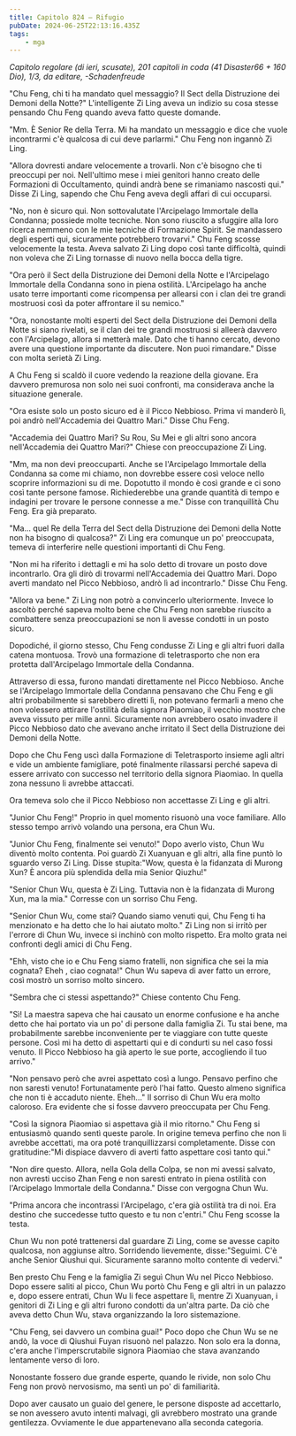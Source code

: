 ```yaml
---
title: Capitolo 824 – Rifugio
pubDate: 2024-06-25T22:13:16.435Z
tags:
    - mga
---
```



<em>Capitolo regolare (di ieri, scusate),
201 capitoli in coda (41 Disaster66 + 160 Dio), 1/3,
da editare,
-Schadenfreude</em>


"Chu Feng, chi ti ha mandato quel messaggio? Il Sect della Distruzione dei Demoni della Notte?" L'intelligente Zi Ling aveva un indizio su cosa stesse pensando Chu Feng quando aveva fatto queste domande.


"Mm. È Senior Re della Terra. Mi ha mandato un messaggio e dice che vuole incontrarmi c'è qualcosa di cui deve parlarmi." Chu Feng non ingannò Zi Ling.


"Allora dovresti andare velocemente a trovarli. Non c'è bisogno che ti preoccupi per noi. Nell'ultimo mese i miei genitori hanno creato delle Formazioni di Occultamento, quindi andrà bene se rimaniamo nascosti qui." Disse Zi Ling, sapendo che Chu Feng aveva degli affari di cui occuparsi.


"No, non è sicuro qui. Non sottovalutate l'Arcipelago Immortale della Condanna; possiede molte tecniche. Non sono riuscito a sfuggire alla loro ricerca nemmeno con le mie tecniche di Formazione Spirit. Se mandassero degli esperti qui, sicuramente potrebbero trovarvi." Chu Feng scosse velocemente la testa. Aveva salvato Zi Ling dopo così tante difficoltà, quindi non voleva che Zi Ling tornasse di nuovo nella bocca della tigre.


"Ora però il Sect della Distruzione dei Demoni della Notte e l'Arcipelago Immortale della Condanna sono in piena ostilità. L'Arcipelago ha anche usato terre importanti come ricompensa per allearsi con i clan dei tre grandi mostruosi così da poter affrontare il su nemico."


"Ora, nonostante molti esperti del Sect della Distruzione dei Demoni della Notte si siano rivelati, se il clan dei tre grandi mostruosi si alleerà davvero con l'Arcipelago, allora si metterà male. Dato che ti hanno cercato, devono avere una questione importante da discutere. Non puoi rimandare." Disse con molta serietà Zi Ling.


A Chu Feng si scaldò il cuore vedendo la reazione della giovane. Era davvero premurosa non solo nei suoi confronti, ma considerava anche la situazione generale.


"Ora esiste solo un posto sicuro ed è il Picco Nebbioso. Prima vi manderò lì, poi andrò nell'Accademia dei Quattro Mari." Disse Chu Feng.


"Accademia dei Quattro Mari? Su Rou, Su Mei e gli altri sono ancora nell'Accademia dei Quattro Mari?" Chiese con preoccupazione Zi Ling.


"Mm, ma non devi preoccuparti. Anche se l'Arcipelago Immortale della Condanna sa come mi chiamo, non dovrebbe essere così veloce nello scoprire informazioni su di me. Dopotutto il mondo è così grande e ci sono così tante persone famose. Richiederebbe una grande quantità di tempo e indagini per trovare le persone connesse a me." Disse con tranquillità Chu Feng. Era già preparato.


"Ma... quel Re della Terra del Sect della Distruzione dei Demoni della Notte non ha bisogno di qualcosa?" Zi Ling era comunque un po' preoccupata, temeva di interferire nelle questioni importanti di Chu Feng.


"Non mi ha riferito i dettagli e mi ha solo detto di trovare un posto dove incontrarlo. Ora gli dirò di trovarmi nell'Accademia dei Quattro Mari. Dopo averti mandato nel Picco Nebbioso, andrò lì ad incontrarlo." Disse Chu Feng.


"Allora va bene." Zi Ling non potrò a convincerlo ulteriormente. Invece lo ascoltò perché sapeva molto bene che Chu Feng non sarebbe riuscito a combattere senza preoccupazioni se non li avesse condotti in un posto sicuro.


Dopodiché, il giorno stesso, Chu Feng condusse Zi Ling e gli altri fuori dalla catena montuosa. Trovò una formazione di teletrasporto che non era protetta dall'Arcipelago Immortale della Condanna.


Attraverso di essa, furono mandati direttamente nel Picco Nebbioso. Anche se l'Arcipelago Immortale della Condanna pensavano che Chu Feng e gli altri probabilmente si sarebbero diretti lì, non potevano fermarli a meno che non volessero attirare l'ostilità della signora Piaomiao, il vecchio mostro che aveva vissuto per mille anni. Sicuramente non avrebbero osato invadere il Picco Nebbioso dato che avevano anche irritato il Sect della Distruzione dei Demoni della Notte.


Dopo che Chu Feng uscì dalla Formazione di Teletrasporto insieme agli altri e vide un ambiente famigliare, poté finalmente rilassarsi perché sapeva di essere arrivato con successo nel territorio della signora Piaomiao. In quella zona nessuno li avrebbe attaccati.


Ora temeva solo che il Picco Nebbioso non accettasse Zi Ling e gli altri.


"Junior Chu Feng!" Proprio in quel momento risuonò una voce familiare. Allo stesso tempo arrivò volando una persona, era Chun Wu.


"Junior Chu Feng, finalmente sei venuto!" Dopo averlo visto, Chun Wu diventò molto contenta. Poi guardò Zi Xuanyuan e gli altri, alla fine puntò lo sguardo verso Zi Ling. Disse stupita:"Wow, questa è la fidanzata di Murong Xun? È ancora più splendida della mia Senior Qiuzhu!"


"Senior Chun Wu, questa è Zi Ling. Tuttavia non è la fidanzata di Murong Xun, ma la mia." Corresse con un sorriso Chu Feng.


"Senior Chun Wu, come stai? Quando siamo venuti qui, Chu Feng ti ha menzionato e ha detto che lo hai aiutato molto." Zi Ling non si irritò per l'errore di Chun Wu, invece si inchinò con molto rispetto. Era molto grata nei confronti degli amici di Chu Feng.


"Ehh, visto che io e Chu Feng siamo fratelli, non significa che sei la mia cognata? Eheh , ciao cognata!" Chun Wu sapeva di aver fatto un errore, così mostrò un sorriso molto sincero.


"Sembra che ci stessi aspettando?" Chiese contento Chu Feng.


"Sì! La maestra sapeva che hai causato un enorme confusione e ha anche detto che hai portato via un po' di persone dalla famiglia Zi. Tu stai bene, ma probabilmente sarebbe inconveniente per te viaggiare con tutte queste persone. Così mi ha detto di aspettarti qui e di condurti su nel caso fossi venuto. Il Picco Nebbioso ha già aperto le sue porte, accogliendo il tuo arrivo."


"Non pensavo però che avrei aspettato così a lungo. Pensavo perfino che non saresti venuto! Fortunatamente però l'hai fatto. Questo almeno significa che non ti è accaduto niente. Eheh..." Il sorriso di Chun Wu era molto caloroso. Era evidente che si fosse davvero preoccupata per Chu Feng.


"Così la signora Piaomiao si aspettava già il mio ritorno." Chu Feng si entusiasmò quando sentì queste parole. In origine temeva perfino che non li avrebbe accettati, ma ora poté tranquillizzarsi completamente. Disse con gratitudine:"Mi dispiace davvero di averti fatto aspettare così tanto qui."


"Non dire questo. Allora, nella Gola della Colpa, se non mi avessi salvato, non avresti ucciso Zhan Feng e non saresti entrato in piena ostilità con l'Arcipelago Immortale della Condanna." Disse con vergogna Chun Wu.


"Prima ancora che incontrassi l'Arcipelago, c'era già ostilità tra di noi. Era destino che succedesse tutto questo e tu non c'entri." Chu Feng scosse la testa.


Chun Wu non poté trattenersi dal guardare Zi Ling, come se avesse capito qualcosa, non aggiunse altro. Sorridendo lievemente, disse:"Seguimi. C'è anche Senior Qiushui qui. Sicuramente saranno molto contente di vedervi."


Ben presto Chu Feng e la famiglia Zi seguì Chun Wu nel Picco Nebbioso. Dopo essere saliti al picco, Chun Wu portò Chu Feng e gli altri in un palazzo e, dopo essere entrati, Chun Wu li fece aspettare lì, mentre Zi Xuanyuan, i genitori di Zi Ling e gli altri furono condotti da un'altra parte. Da ciò che aveva detto Chun Wu, stava organizzando la loro sistemazione.


"Chu Feng, sei davvero un combina guai!" Poco dopo che Chun Wu se ne andò, la voce di Qiushui Fuyan risuonò nel palazzo. Non solo era la donna, c'era anche l'imperscrutabile signora Piaomiao che stava avanzando lentamente verso di loro.


Nonostante fossero due grande esperte, quando le rivide, non solo Chu Feng non provò nervosismo, ma sentì un po' di familiarità.


Dopo aver causato un guaio del genere, le persone disposte ad accettarlo, se non avessero avuto intenti malvagi, gli avrebbero mostrato una grande gentilezza. Ovviamente le due appartenevano alla seconda categoria.
                                


                                



